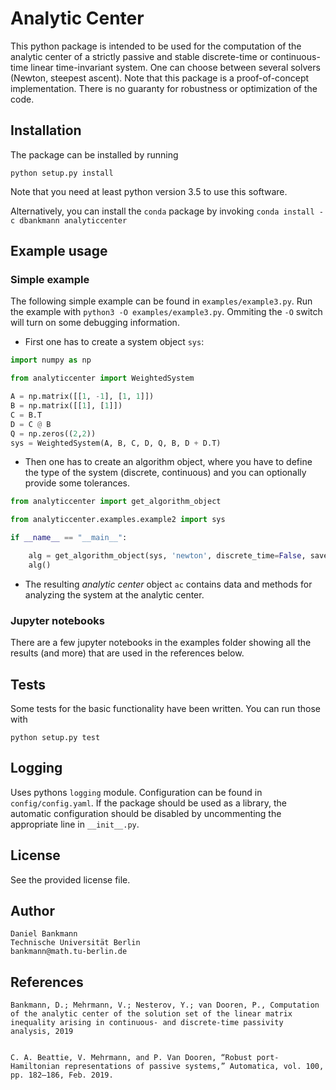 # Analytic Center

This python package is intended to be used for the computation of the analytic center of a strictly passive and stable discrete-time or continuous-time linear time-invariant system.
One can choose between several solvers (Newton, steepest ascent). Note that this package is a proof-of-concept implementation. There is no guaranty for robustness or optimization of the code.

## Installation
The package can be installed by running

`python setup.py install`


Note that you need at least python version 3.5 to use this software.

Alternatively, you can install the `conda` package by invoking
`conda install -c dbankmann analyticcenter`



## Example usage
### Simple example
The following simple example can be found in `examples/example3.py`.
Run the example with `python3 -O examples/example3.py`. Ommiting the `-O` switch will turn on some debugging information.
* First one has to create a system object `sys`:

```python
import numpy as np

from analyticcenter import WeightedSystem

A = np.matrix([[1, -1], [1, 1]])
B = np.matrix([[1], [1]])
C = B.T
D = C @ B
Q = np.zeros((2,2))
sys = WeightedSystem(A, B, C, D, Q, B, D + D.T)
```

* Then one has to create an algorithm object, where you have to define the type of the system (discrete, continuous) and you can optionally provide some tolerances.

```python
from analyticcenter import get_algorithm_object

from analyticcenter.examples.example2 import sys

if __name__ == "__main__":

    alg = get_algorithm_object(sys, 'newton', discrete_time=False, save_intermediate=True)
    alg()
```

* The resulting _analytic center_ object `ac` contains data and methods for analyzing the system at the analytic center.

### Jupyter notebooks
There are a few jupyter notebooks in the examples folder showing all the results (and more) that are used in the references below.



## Tests
Some tests for the basic functionality have been written. You can run those with 

`python setup.py test`

## Logging
Uses pythons `logging` module. Configuration can be found in `config/config.yaml`. If the package should be used as a library, the automatic configuration should be disabled by uncommenting the appropriate line in `__init__.py`.
## License
See the provided license file.

## Author
    Daniel Bankmann
    Technische Universität Berlin
    bankmann@math.tu-berlin.de

## References
	Bankmann, D.; Mehrmann, V.; Nesterov, Y.; van Dooren, P., Computation of the analytic center of the solution set of the linear matrix inequality arising in continuous- and discrete-time passivity analysis, 2019


	C. A. Beattie, V. Mehrmann, and P. Van Dooren, “Robust port-Hamiltonian representations of passive systems,” Automatica, vol. 100, pp. 182–186, Feb. 2019.
